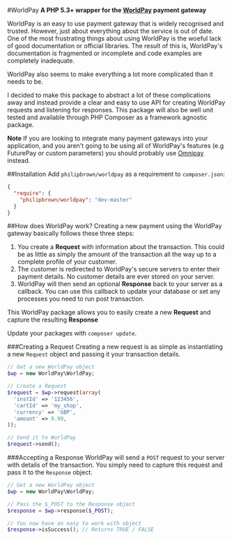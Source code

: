 #WorldPay
**A PHP 5.3+ wrapper for the [WorldPay](http://worldpay.com) payment gateway**

WorldPay is an easy to use payment gateway that is widely recognised and trusted. However, just about everything about the service is out of date. One of the most frustrating things about using WorldPay is the woeful lack of good documentation or official libraries. The result of this is, WorldPay's documentation is fragmented or incomplete and code examples are completely inadequate.

WorldPay also seems to make everything a lot more complicated than it needs to be.

I decided to make this package to abstract a lot of these complications away and instead provide a clear and easy to use API for creating WorldPay requests and listening for responses. This package will also be well unit tested and available through PHP Composer as a framework agnostic package.

**Note** If you are looking to integrate many payment gateways into your application, and you aren't going to be using all of WorldPay's features (e.g FuturePay or custom parameters) you should probably use [Omnipay](https://github.com/adrianmacneil/omnipay) instead.

##Installation
Add `philipbrown/worldpay` as a requirement to `composer.json`:

```json
{
  "require": {
    "philipbrown/worldpay": "dev-master"
  }
}
```

##How does WorldPay work?
Creating a new payment using the WorldPay gateway basically follows these three steps:

1. You create a **Request** with information about the transaction. This could be as little as simply the amount of the transaction all the way up to a complete profile of your customer.
2. The customer is redirected to WorldPay's secure servers to enter their payment details. No customer details are ever stored on your server.
3. WorldPay will then send an optional **Response** back to your server as a callback. You can use this callback to update your database or set any processes you need to run post transaction.

This WorldPay package allows you to easily create a new **Request** and capture the resulting **Response**

Update your packages with `composer update`.

###Creating a Request
Creating a new request is as simple as instantiating a new ```Request``` object and passing it your transaction details.
```php
// Get a new WorldPay object
$wp = new WorldPay\WorldPay;

// Create a Request
$request = $wp->request(array(
  'instId' => '123456',
  'cartId' => 'my_shop',
  'currency' => 'GBP',
  'amount' => 9.99,
));

// Send it to WorldPay
$request->send();
```

###Accepting a Response
WorldPay will send a ```POST``` request to your server with details of the transaction. You simply need to capture this request and pass it to the ```Response``` object.
```php
// Get a new WorldPay object
$wp = new WorldPay\WorldPay;

// Pass the $_POST to the Response object
$response = $wp->response($_POST);

// You now have an easy to work with object
$response->isSuccess(); // Returns TRUE / FALSE
```
